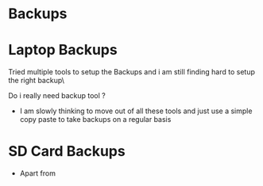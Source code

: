 # Backups


# Laptop Backups

Tried multiple tools to setup the Backups and i am still finding hard to setup the right backup\


Do i really need backup tool ?

- I am slowly thinking to move out of all these tools and just use a simple copy paste to take backups on a regular basis


# SD Card Backups 

- Apart from 